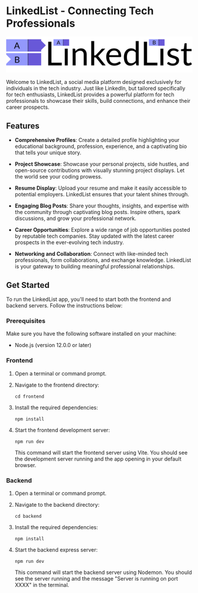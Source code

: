 # LinkedList - Connecting Tech Professionals

![LinkedList Logo](/frontend/public/LinkedListLogo.svg)

Welcome to LinkedList, a social media platform designed exclusively for individuals in the tech industry. Just like LinkedIn, but tailored specifically for tech enthusiasts, LinkedList provides a powerful platform for tech professionals to showcase their skills, build connections, and enhance their career prospects.

## Features

- **Comprehensive Profiles**: Create a detailed profile highlighting your educational background, profession, experience, and a captivating bio that tells your unique story.

- **Project Showcase**: Showcase your personal projects, side hustles, and open-source contributions with visually stunning project displays. Let the world see your coding prowess.

- **Resume Display**: Upload your resume and make it easily accessible to potential employers. LinkedList ensures that your talent shines through.

- **Engaging Blog Posts**: Share your thoughts, insights, and expertise with the community through captivating blog posts. Inspire others, spark discussions, and grow your professional network.

- **Career Opportunities**: Explore a wide range of job opportunities posted by reputable tech companies. Stay updated with the latest career prospects in the ever-evolving tech industry.

- **Networking and Collaboration**: Connect with like-minded tech professionals, form collaborations, and exchange knowledge. LinkedList is your gateway to building meaningful professional relationships.

## Get Started

To run the LinkedList app, you'll need to start both the frontend and backend servers. Follow the instructions below:

### Prerequisites

Make sure you have the following software installed on your machine:

- Node.js (version 12.0.0 or later)

### Frontend

1. Open a terminal or command prompt.

2. Navigate to the frontend directory:

   ```shell
   cd frontend
   ```
3. Install the required dependencies:
    ```shell
    npm install
    ```
4. Start the frontend development server:
    ```shell
    npm run dev
    ```

    This command will start the frontend server using Vite. You should see the development server running and the app opening in your default browser.

### Backend

1. Open a terminal or command prompt.

2. Navigate to the backend directory:

   ```shell
   cd backend
   ```
3. Install the required dependencies:
    ```shell
    npm install
    ```
4. Start the backend express server:
    ```shell
    npm run dev
    ```

    This command will start the backend server using Nodemon. You should see the server running and the message "Server is running on port XXXX" in the terminal.
